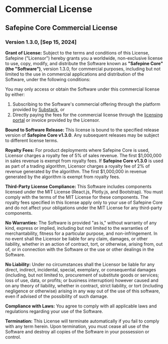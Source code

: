 # Commercial License

## Safepine Core Commercial License

### Version 1.3.0, [Sep 15, 2024]

**Grant of License:** Subject to the terms and conditions of this License, Safepine ("Licensor") hereby grants you a worldwide, non-exclusive license to use, copy, modify, and distribute the Software known as **"Safepine Core" (the "Software")**, version 1.3.0, for commercial purposes, including but not limited to the use in commercial applications and distribution of the Software, under the following conditions:

You may only access or obtain the Software under this commercial license by either:
1. Subscribing to the Software's commercial offering through the platform provided by [Substack](https://safepine.substack.com/), or
2. Directly paying the fees for the commercial license through the [licensing portal](https://safepine.co/) or invoice provided by the Licensor.

**Bound to Software Release:** This license is bound to the specified release version of **Safepine Core v1.3.0**. Any subsequent releases may be subject to different license terms.

**Royalty Fees:** For product deployments where Safepine Core is used, Licensor charges a royalty fee of 5% of sales revenue. The first $1,000,000 in sales revenue is exempt from royalty fees. If **Safepine Core v1.3.0** is used as part of a trading algorithm, Licensor charges a royalty fee of 2% of revenue generated by the algorithm. The first $1,000,000 in revenue generated by the algorithm is exempt from royalty fees.

**Third-Party License Compliance:** This Software includes components licensed under the MIT License (React.js, Plotly.js, and Bootstrap). You must comply with the terms of the MIT License for these components. The royalty fees specified in this license apply only to your use of Safepine Core and do not affect your obligations under the MIT License for any third-party components.

**No Warranties:** The Software is provided "as is," without warranty of any kind, express or implied, including but not limited to the warranties of merchantability, fitness for a particular purpose, and non-infringement. In no event shall the Licensor be liable for any claim, damages, or other liability, whether in an action of contract, tort, or otherwise, arising from, out of, or in connection with the Software or the use or other dealings in the Software.

**No Liability:** Under no circumstances shall the Licensor be liable for any direct, indirect, incidental, special, exemplary, or consequential damages (including, but not limited to, procurement of substitute goods or services; loss of use, data, or profits; or business interruption) however caused and on any theory of liability, whether in contract, strict liability, or tort (including negligence or otherwise) arising in any way out of the use of this software, even if advised of the possibility of such damage.

**Compliance with Laws:** You agree to comply with all applicable laws and regulations regarding your use of the Software.

**Termination:** This License will terminate automatically if you fail to comply with any term herein. Upon termination, you must cease all use of the Software and destroy all copies of the Software in your possession or control.
